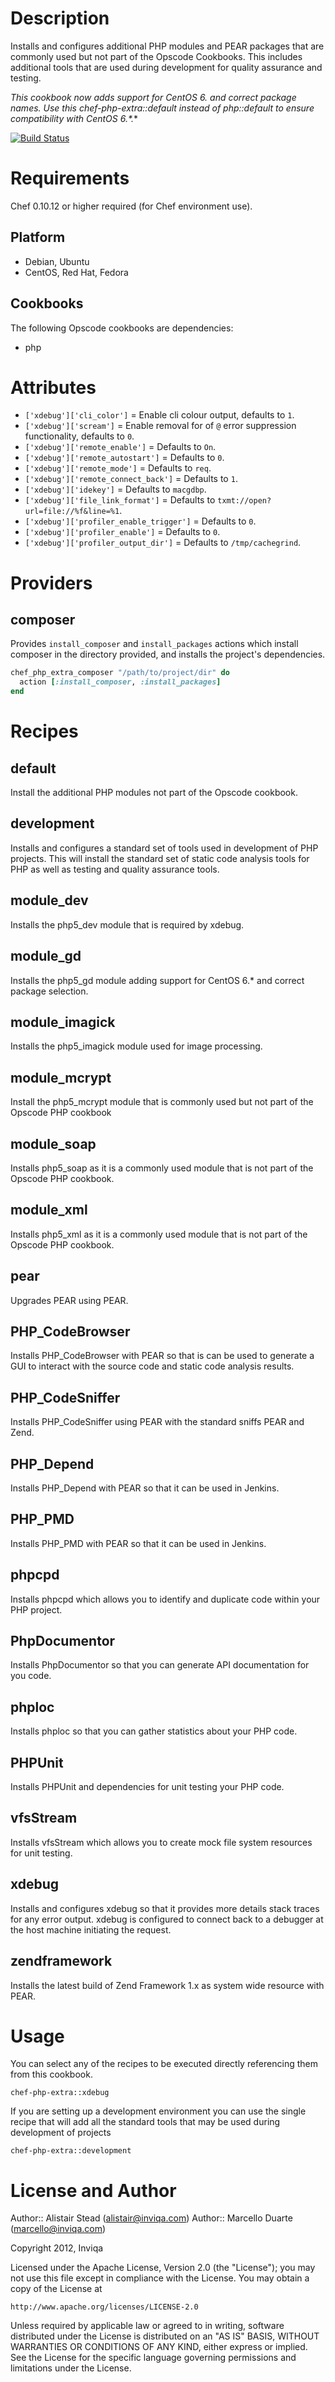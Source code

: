 # Description

Installs and configures additional PHP modules and PEAR packages that are commonly used but not part of the Opscode Cookbooks. This includes additional tools that are used during development for quality assurance and testing.

**This cookbook now adds support for CentOS 6.* and correct package names. Use this chef-php-extra::default instead of php::default to ensure compatibility with CentOS 6.*.**

[![Build Status](https://secure.travis-ci.org/inviqa/chef-php-extra.png?branch=master,develop)](http://travis-ci.org/inviqa/chef-php-extra)

# Requirements

Chef 0.10.12 or higher required (for Chef environment use).

## Platform

* Debian, Ubuntu
* CentOS, Red Hat, Fedora

## Cookbooks

The following Opscode cookbooks are dependencies:

* php

# Attributes

* `['xdebug']['cli_color']` = Enable cli colour output, defaults to `1`.
* `['xdebug']['scream']` = Enable removal for of `@` error suppression functionality, defaults to `0`.
* `['xdebug']['remote_enable']` = Defaults to `On`.
* `['xdebug']['remote_autostart']` = Defaults to `0`.
* `['xdebug']['remote_mode']` = Defaults to `req`.
* `['xdebug']['remote_connect_back']` = Defaults to `1`.
* `['xdebug']['idekey']` = Defaults to `macgdbp`.
* `['xdebug']['file_link_format']` = Defaults to `txmt://open?url=file://%f&line=%1`.
* `['xdebug']['profiler_enable_trigger']` = Defaults to `0`.
* `['xdebug']['profiler_enable']` = Defaults to `0`.
* `['xdebug']['profiler_output_dir']` = Defaults to `/tmp/cachegrind`.

# Providers

## composer

Provides `install_composer` and `install_packages` actions which install composer in the directory provided, and installs the project's dependencies.

```ruby
chef_php_extra_composer "/path/to/project/dir" do
  action [:install_composer, :install_packages]
end
```

# Recipes

## default

Install the additional PHP modules not part of the Opscode cookbook.

## development

Installs and configures a standard set of tools used in development of PHP projects. This will install the standard set of static code analysis tools for PHP as well as testing and quality assurance tools.

## module_dev

Installs the php5_dev module that is required by xdebug.

## module_gd

Installs the php5_gd module adding support for CentOS 6.* and correct package selection.


## module_imagick

Installs the php5_imagick module used for image processing.

## module_mcrypt

Install the php5_mcrypt module that is commonly used but not part of the Opscode PHP cookbook

## module_soap

Installs php5_soap as it is a commonly used module that is not part of the Opscode PHP cookbook.

## module_xml

Installs php5_xml as it is a commonly used module that is not part of the Opscode PHP cookbook.

## pear

Upgrades PEAR using PEAR.

## PHP_CodeBrowser

Installs PHP_CodeBrowser with PEAR so that is can be used to generate a GUI to interact with the source code and static code analysis results.

## PHP_CodeSniffer

Installs PHP_CodeSniffer using PEAR with the standard sniffs PEAR and Zend.

## PHP_Depend

Installs PHP_Depend with PEAR so that it can be used in Jenkins.

## PHP_PMD

Installs PHP_PMD with PEAR so that it can be used in Jenkins.

## phpcpd

Installs phpcpd which allows you to identify and duplicate code within your PHP project.

## PhpDocumentor

Installs PhpDocumentor so that you can generate API documentation for you code.

## phploc

Installs phploc so that you can gather statistics about your PHP code.

## PHPUnit

Installs PHPUnit and dependencies for unit testing your PHP code.

## vfsStream

Installs vfsStream which allows you to create mock file system resources for unit testing.

## xdebug

Installs and configures xdebug so that it provides more details stack traces for any error output. xdebug is configured to connect back to a debugger at the host machine initiating the request.

## zendframework

Installs the latest build of Zend Framework 1.x as system wide resource with PEAR.

# Usage

You can select any of the recipes to be executed directly referencing them from this cookbook.

    chef-php-extra::xdebug
    
If you are setting up a development environment you can use the single recipe that will add all the standard tools that may be used during development of projects

    chef-php-extra::development

# License and Author

Author:: Alistair Stead (alistair@inviqa.com) Author:: Marcello Duarte (marcello@inviqa.com)

Copyright 2012, Inviqa

Licensed under the Apache License, Version 2.0 (the "License");
you may not use this file except in compliance with the License.
You may obtain a copy of the License at

    http://www.apache.org/licenses/LICENSE-2.0

Unless required by applicable law or agreed to in writing, software
distributed under the License is distributed on an "AS IS" BASIS,
WITHOUT WARRANTIES OR CONDITIONS OF ANY KIND, either express or implied.
See the License for the specific language governing permissions and
limitations under the License.

